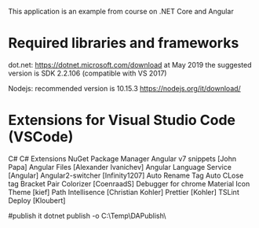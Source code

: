 This application is an example from course on .NET Core and Angular

# Required libraries and frameworks

dot.net: https://dotnet.microsoft.com/download
	at May 2019 the suggested version is SDK 2.2.106 (compatible with VS 2017)

Nodejs: recommended version is 10.15.3
	https://nodejs.org/it/download/
	

# Extensions for Visual Studio Code (VSCode)
C#
C# Extensions
NuGet Package Manager
Angular v7 snippets [John Papa]
Angular Files [Alexander Ivanichev]
Angular Language Service [Angular]
Angular2-switcher [Infinity1207]
Auto Rename Tag
Auto CLose tag
Bracket Pair Colorizer [CoenraadS]
Debugger for chrome
Material Icon Theme [kief]
Path Intellisence [Christian Kohler]
Prettier [Kohler]
TSLint
Deploy [Kloubert]

#publish it
dotnet publish -o C:\Temp\DAPublish\
